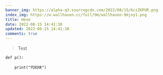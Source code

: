 ```yaml
---
banner_img: https://alpha-q3.sourcegcdn.com/2022/08/15/6ciZKPUR.png
index_img: https://w.wallhaven.cc/full/9m/wallhaven-9mjoy1.png
title: Hexo
date: 2022-08-15 14:41:38
updated: 2022-08-15 14:41:38
comments: true
---
```

> Test

`def p():`

`    print("代码块")`